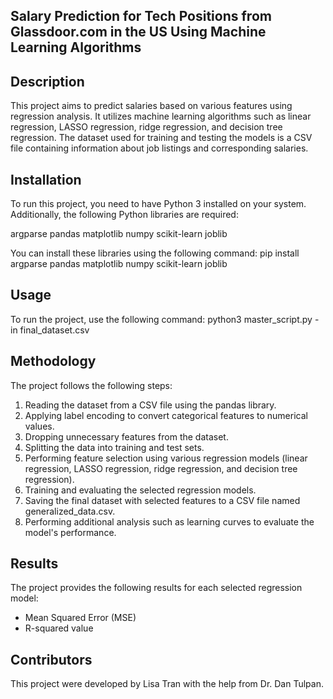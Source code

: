 ## Salary Prediction for Tech Positions from Glassdoor.com in the US Using Machine Learning Algorithms

## Description
This project aims to predict salaries based on various features using regression analysis. It utilizes machine learning algorithms such as linear regression, LASSO regression, ridge regression, and decision tree regression. The dataset used for training and testing the models is a CSV file containing information about job listings and corresponding salaries.

## Installation
To run this project, you need to have Python 3 installed on your system. Additionally, the following Python libraries are required:

argparse
pandas
matplotlib
numpy
scikit-learn
joblib

You can install these libraries using the following command:
pip install argparse pandas matplotlib numpy scikit-learn joblib

## Usage
To run the project, use the following command:
python3 master_script.py -in final_dataset.csv

## Methodology
The project follows the following steps:
1. Reading the dataset from a CSV file using the pandas library.
2. Applying label encoding to convert categorical features to numerical values.
3. Dropping unnecessary features from the dataset.
4. Splitting the data into training and test sets.
5. Performing feature selection using various regression models (linear regression, LASSO regression, ridge regression, and decision tree regression).
6. Training and evaluating the selected regression models.
7. Saving the final dataset with selected features to a CSV file named generalized_data.csv.
8. Performing additional analysis such as learning curves to evaluate the model's performance.

## Results
The project provides the following results for each selected regression model:
- Mean Squared Error (MSE)
- R-squared value

## Contributors
This project were developed by Lisa Tran with the help from Dr. Dan Tulpan.
